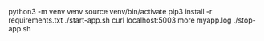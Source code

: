 python3 -m venv venv 
source venv/bin/activate
pip3 install -r requirements.txt
./start-app.sh
curl localhost:5003
more myapp.log
./stop-app.sh


